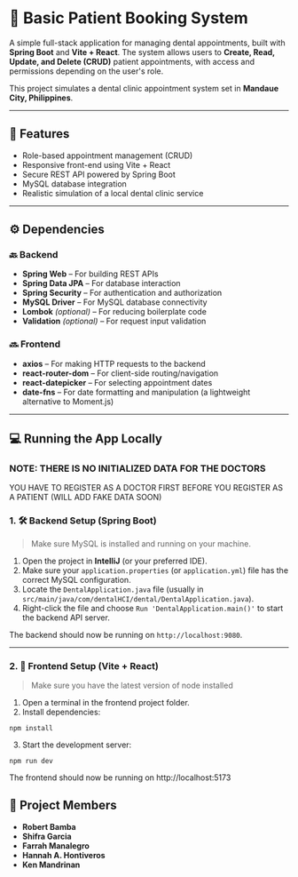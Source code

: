 # 🦷 Basic Patient Booking System

A simple full-stack application for managing dental appointments, built with **Spring Boot** and **Vite + React**. The system allows users to **Create, Read, Update, and Delete (CRUD)** patient appointments, with access and permissions depending on the user's role.

This project simulates a dental clinic appointment system set in **Mandaue City, Philippines**.

---

## 📌 Features
- Role-based appointment management (CRUD)
- Responsive front-end using Vite + React
- Secure REST API powered by Spring Boot
- MySQL database integration
- Realistic simulation of a local dental clinic service

---

## ⚙️ Dependencies

### 🔙 Backend
- **Spring Web** – For building REST APIs  
- **Spring Data JPA** – For database interaction  
- **Spring Security** – For authentication and authorization  
- **MySQL Driver** – For MySQL database connectivity  
- **Lombok** *(optional)* – For reducing boilerplate code  
- **Validation** *(optional)* – For request input validation  

### 🔜 Frontend
- **axios** – For making HTTP requests to the backend  
- **react-router-dom** – For client-side routing/navigation  
- **react-datepicker** – For selecting appointment dates  
- **date-fns** – For date formatting and manipulation (a lightweight alternative to Moment.js)  

---

## 💻 Running the App Locally

### NOTE: THERE IS NO INITIALIZED DATA FOR THE DOCTORS
YOU HAVE TO REGISTER AS A DOCTOR FIRST BEFORE YOU REGISTER AS A PATIENT (WILL ADD FAKE DATA SOON)

### 1. 🛠 Backend Setup (Spring Boot)
> Make sure MySQL is installed and running on your machine.

1. Open the project in **IntelliJ** (or your preferred IDE).
2. Make sure your `application.properties` (or `application.yml`) file has the correct MySQL configuration.
3. Locate the `DentalApplication.java` file (usually in `src/main/java/com/dentalHCI/dental/DentalApplication.java`).
4. Right-click the file and choose `Run 'DentalApplication.main()'` to start the backend API server.

The backend should now be running on `http://localhost:9080`.

---

### 2. 🎨 Frontend Setup (Vite + React)

> Make sure you have the latest version of node installed
1. Open a terminal in the frontend project folder.
2. Install dependencies:

```poweshell
npm install
```

3. Start the development server:

```poweshell
npm run dev
```

The frontend should now be running on http://localhost:5173 

## 👥 Project Members
- **Robert Bamba**
- **Shifra Garcia**
- **Farrah Manalegro**
- **Hannah A. Hontiveros**
- **Ken Mandrinan**